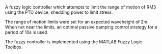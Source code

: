 A fuzzy logic controller which attempts to limit the range of motion of RM3 using the PTO device, shedding power to limit stress.

The range of motion limits were set for an expected waveheight of 2m. When not near the limits, an optimal passive damping control strategy for a period of 10s is used.

The fuzzy controller is implemented using the MATLAB Fuzzy Logic Toolbox.